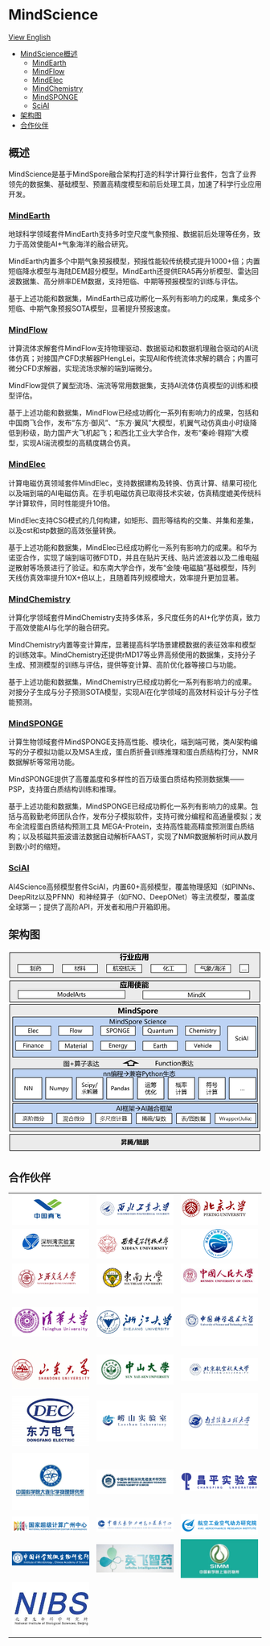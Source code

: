 # MindScience

[View English](README.md)

- [MindScience概述](#概述)
    - [MindEarth](#mindearth)
    - [MindFlow](#mindflow)
    - [MindElec](#mindelec)
    - [MindChemistry](#mindchemistry)
    - [MindSPONGE](#mindsponge)
    - [SciAI](#sciai)
- [架构图](#架构图)
- [合作伙伴](#合作伙伴)

## 概述

MindScience是基于MindSpore融合架构打造的科学计算行业套件，包含了业界领先的数据集、基础模型、预置高精度模型和前后处理工具，加速了科学行业应用开发。

### [MindEarth](https://gitee.com/mindspore/mindscience/tree/master/MindEarth)

地球科学领域套件MindEarth支持多时空尺度气象预报、数据前后处理等任务，致力于高效使能AI+气象海洋的融合研究。

MindEarth内置多个中期气象预报模型，预报性能较传统模式提升1000+倍；内置短临降水模型与海陆DEM超分模型。MindEarth还提供ERA5再分析模型、雷达回波数据集、高分辨率DEM数据，支持短临、中期等预报模型的训练与评估。

基于上述功能和数据集，MindEarth已成功孵化一系列有影响力的成果，集成多个短临、中期气象预报SOTA模型，显著提升预报速度。

### [MindFlow](https://gitee.com/mindspore/mindscience/tree/master/MindFlow)

计算流体求解套件MindFlow支持物理驱动、数据驱动和数据机理融合驱动的AI流体仿真；对接国产CFD求解器PHengLei，实现AI和传统流体求解的耦合；内置可微分CFD求解器，实现流场求解的端到端微分。

MindFlow提供了翼型流场、湍流等常用数据集，支持Al流体仿真模型的训练和模型评估。

基于上述功能和数据集，MindFlow已经成功孵化一系列有影响力的成果，包括和中国商飞合作，发布“东方·御风”、“东方·翼风”大模型，机翼气动仿真由小时级降低到秒级，助力国产大飞机起飞；和西北工业大学合作，发布“秦岭·翱翔”大模型，实现AI湍流模型的高精度耦合仿真。

### [MindElec](https://gitee.com/mindspore/mindscience/tree/master/MindElec)

计算电磁仿真领域套件MindElec，支持数据建构及转换、仿真计算、结果可视化以及端到端的AI电磁仿真。在手机电磁仿真已取得技术实破，仿真精度媲美传统科学计算软件，同时性能提升10倍。

MindElec支持CSG模式的几何构建，如矩形、圆形等结构的交集、并集和差集，以及cst和stp数据的高效张量转换。

基于上述功能和数据集，MindElec已经成功孵化一系列有影响力的成果。和华为诺亚合作，实现了端到端可微FDTD，并且在贴片天线、贴片滤波器以及二维电磁逆散射等场景进行了验证。和东南大学合作，发布“金陵·电磁脑”基础模型，阵列天线仿真效率提升10X+倍以上，且随着阵列规模增大，效率提升更加显著。

### [MindChemistry](https://gitee.com/mindspore/mindscience/tree/master/MindChemistry)

计算化学领域套件MindChemistry支持多体系，多尺度任务的AI+化学仿真，致力于高效使能AI与化学的融合研究。

MindChemistry内置等变计算库，显著提高科学场景建模数据的表征效率和模型的训练效率。MindChemistry还提供rMD17等业界高频使用的数据集，支持分子生成、预测模型的训练与评估，提供等变计算、高阶优化器等接口与功能。

基于上述功能和数据集，MindChemistry已经成功孵化一系列有影响力的成果。对接分子生成与分子预测SOTA模型，实现AI在化学领域的高效材料设计与分子性能预测。

### [MindSPONGE](https://gitee.com/mindspore/mindscience/tree/master/MindSPONGE)

计算生物领域套件MindSPONGE支持高性能、模块化，端到端可微，类AI架构编写的分子模拟功能以及MSA生成，蛋白质折叠训练推理和蛋白质结构打分，NMR数据解析等常用功能。

MindSPONGE提供了高覆盖度和多样性的百万级蛋白质结构预测数据集——PSP，支持蛋白质结构训练和推理。

基于上述功能和数据集，MindSPONGE已经成功孵化一系列有影响力的成果。包括与高毅勤老师团队合作，发布分子模拟软件，支持可微分编程和高通量模拟；发布全流程蛋白质结构预测工具
MEGA-Protein，支持高性能高精度预测蛋白质结构；以及核磁共振波谱法数据自动解析FAAST，实现了NMR数据解析时间从数月到数小时的缩短。

### [SciAI](https://gitee.com/mindspore/mindscience/tree/master/SciAI)

AI4Science高频模型套件SciAI，内置60+高频模型，覆盖物理感知（如PINNs、DeepRitz以及PFNN）和神经算子（如FNO、DeepONet）等主流模型，覆盖度全球第一；提供了高阶API，开发者和用户开箱即用。

## 架构图

<div align=center>
<img src="docs/MindScience_Architecture.jpg" alt="MindScience Architecture" width="600"/>
</div>

## 合作伙伴

<!DOCTYPE html>
<html lang="zh">
<head>
    <meta charset="UTF-8">
</head>

<body>
    <table width=100% align="center">
        <tr id='tr1'>
            <td>
                <img src="MindFlow/docs/partners/CACC.jpeg" />
            </td>
            <td>
                <img src="MindFlow/docs/partners/NorthwesternPolytechnical.jpeg" />
            </td>
            <td>
                <img src="MindFlow/docs/partners/Peking_University.jpeg" />
            </td>
        </tr>
        <tr id='tr2'>
            <td>
                <img src="MindSPONGE/docs/cooperative_partner/深圳湾.jpg" />
            </td>
            <td>
                <img src="MindSPONGE/docs/cooperative_partner/西电.png" />
            </td>
            <td>
                <img src="MindFlow/docs/partners/TaiHuLaboratory.jpeg" />
            </td>
        </tr>
        <tr id='tr3'>
            <td>
                <img src="MindElec/docs/shanghai_jiaotong_university.jpg" />
            </td>
            <td>
                <img src="MindElec/docs/dongnan_university.jpg" />
            </td>
            <td>
                <img src="MindFlow/docs/partners/RenminUniversity.jpeg" />
            </td>
        </tr>
        <tr id='tr4'>
            <td>
                <img src="./docs/cooperative_partner/qinghua.jpg" />
            </td>
            <td>
                <img src="./docs/cooperative_partner/zheda.jpg" />
            </td>
            <td>
                <img src="./docs/cooperative_partner/zhongkeda.jpg" />
            </td>
        </tr>
        <tr id='tr5'>
            <td>
                <img src="./docs/cooperative_partner/shanda.jpg" />
            </td>
            <td>
                <img src="./docs/cooperative_partner/zhongshandaxue.jpg" />
            </td>
            <td>
                <img src="./docs/cooperative_partner/beihang.jpg" />
            </td>
        </tr>
        <tr id='tr6'>
            <td>
                <img src="./docs/cooperative_partner/dongfangdianqi.jpg" />
            </td>
            <td>
                <img src="./docs/cooperative_partner/laoshan.jpg" />
            </td>
            <td>
                <img src="./docs/cooperative_partner/nanxinda.jpg" />
            </td>
        </tr>
        <tr id='tr7'>
            <td>
                <img src="./docs/cooperative_partner/dalian_huawusuo.png" />
            </td>
            <td>
                <img src="./docs/cooperative_partner/shenzhen_xianjin_yanjiusuo.jpg" />
            </td>
            <td>
                 <img src="./docs/cooperative_partner/changping.PNG" />
            </td>
        </tr>
        <tr id='tr8'>
            <td>
                <img src="./docs/cooperative_partner/guangzhouchaosuan.png" />
            </td>
            <td>
                <img src="./docs/cooperative_partner/zhongguo_kongqi_dongli.PNG" />
            </td>
            <td>
                <img src="./docs/cooperative_partner/zhongguo_hangkong_gongye.PNG" />
            </td>
        </tr>
        <tr id='tr9'>
            <td>
                <img src="./docs/cooperative_partner/zhongkeyuan_weishengwusuo.PNG" />
            </td>
            <td>
                <img src="./docs/cooperative_partner/yingfeizhiyao.png" />
            </td>
            <td>
                <img src="./docs/cooperative_partner/zhongkeyuan_shanghai_yaowusuo.png"/>
            </td>
        </tr>
        <tr id='tr10'>
            <td>
                <img src="./docs/cooperative_partner/beishengsuo.png" />
            </td>
        </tr>
    </table>
</body>
</html>